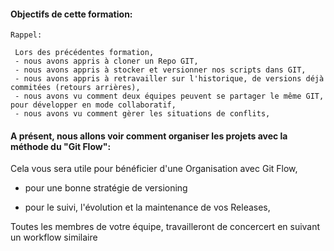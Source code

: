 
#### Objectifs de cette formation:
```
Rappel:

 Lors des précédentes formation,
 - nous avons appris à cloner un Repo GIT,
 - nous avons appris à stocker et versionner nos scripts dans GIT,
 - nous avons appris à retravailler sur l'historique, de versions déjà commitées (retours arrières),
 - nous avons vu comment deux équipes peuvent se partager le même GIT, pour développer en mode collaboratif,
 - nous avons vu comment gèrer les situations de conflits,
  ```
 


#### A présent, nous allons voir comment organiser les projets avec la méthode du "Git Flow": 
Cela vous sera utile pour bénéficier d'une Organisation avec Git Flow, 

- pour une bonne stratégie de versioning

- pour le suivi, l'évolution et la maintenance de vos Releases,

Toutes les membres de votre équipe, travailleront de concercert en suivant un workflow similaire



